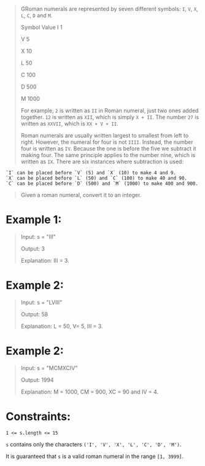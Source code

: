 >GRoman numerals are represented by seven different symbols: `I`, `V`, `X`, `L`, `C`, `D` and `M`.
> 
> Symbol       Value
>I             1
> 
>V             5
> 
>X             10
> 
>L             50
> 
>C             100
> 
>D             500
> 
>M             1000
> 
> For example, `2` is written as `II` in Roman numeral, just two ones added together. `12` is written as `XII`, which is simply `X + II`. The number `27` is written as `XXVII`, which is `XX + V + II`.
> 
> Roman numerals are usually written largest to smallest from left to right. However, the numeral for four is not `IIII`. Instead, the number four is written as `IV`. Because the one is before the five we subtract it making four. The same principle applies to the number nine, which is written as `IX`. There are six instances where subtraction is used:
> 
> 
    `I` can be placed before `V` (5) and `X` (10) to make 4 and 9. 
    `X` can be placed before `L` (50) and `C` (100) to make 40 and 90. 
    `C` can be placed before `D` (500) and `M` (1000) to make 400 and 900.

>Given a roman numeral, convert it to an integer.
> 
> 


# Example 1:
>Input: s = "III"
>
>Output: 3
>
>Explanation: III = 3.


# Example 2:
>Input: s = "LVIII"
>
>Output: 58
> 
> Explanation: L = 50, V= 5, III = 3.

# Example 2:
>Input: s = "MCMXCIV"
>
>Output: 1994
> 
> Explanation: M = 1000, CM = 900, XC = 90 and IV = 4.




# Constraints:
`1 <= s.length <= 15`

`s` contains only the characters `('I', 'V', 'X', 'L', 'C', 'D', 'M')`.

It is guaranteed that `s` is a valid roman numeral in the range `[1, 3999]`.